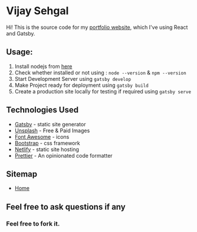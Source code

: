 # Vijay Sehgal

Hi! This is the source code for my [portfolio website](https://vijaysehgal.com), which I've using React and Gatsby.

## Usage:
1. Install nodejs from [here](https://nodejs.org/en/download/)
2. Check whether installed or not using :
`node --version` &
`npm --version`
3. Start Development Server using `gatsby develop`
4. Make Project ready for deployment using `gatsby build`
5. Create a production site locally for testing if required using `gatsby serve`

## Technologies Used

- [Gatsby](https://gatsbyjs.org/) - static site generator
- [Unsplash](https://unsplash.com/) - Free & Paid Images
- [Font Awesome](https://fontawesome.com/) - icons
- [Bootstrap](https://getbootstrap.com/) - css framework
- [Netlify](https://www.netlify.com/) - static site hosting
- [Prettier](https://prettier.io/) - An opinionated code formatter

## Sitemap

- [Home](https://vijaysehgal.com)

## Feel free to ask questions if any

### Feel free to fork it.
